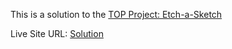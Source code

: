 This is a solution to the [TOP Project: Etch-a-Sketch](https://www.theodinproject.com/lessons/foundations-etch-a-sketch)

Live Site URL: [Solution](http://toxa-dev.github.io/theodinproject.com-04-etch-a-sketch/settings/pages)